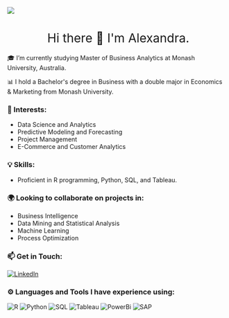 <!-- bannner -->
![]([https://github.com/poncest/poncest/blob/main/icons/banner_03.png](https://www.finereport.com/en/wp-content/uploads/2020/08/image-9.png))

<h1 style="font-weight:normal" align="center">
   &nbsp;Hi there 👋 I'm Alexandra.
</h1>

<!--
**agoh0008/agoh0008** is a ✨ _special_ ✨ repository because its `README.md` (this file) appears on your GitHub profile.

Here are some ideas to get you started:

- 🔭 I’m currently working on ...
- 🌱 I’m currently learning ...
- 👯 I’m looking to collaborate on ...
- 🤔 I’m looking for help with ...
- 💬 Ask me about ...
- 📫 How to reach me: ...
- 😄 Pronouns: ...
- ⚡ Fun fact: ...
-->

🎓 I’m currently studying Master of Business Analytics at Monash University, Australia.

📊 I hold a Bachelor's degree in Business with a double major in Economics & Marketing from Monash University.

### 🌟 Interests:
- Data Science and Analytics
- Predictive Modeling and Forecasting
- Project Management
- E-Commerce and Customer Analytics

### 💡 Skills:
- Proficient in R programming, Python, SQL, and Tableau.

  
### 🌍 Looking to collaborate on projects in:
- Business Intelligence
- Data Mining and Statistical Analysis
- Machine Learning
- Process Optimization

### 📫 Get in Touch:

 [![LinkedIn](https://img.shields.io/badge/LinkedIn-0077B5?style=for-the-badge&logo=linkedin&logoColor=white)](https://www.linkedin.com/in/alexandra-goh-4b3023181/)

### ⚙️ Languages and Tools I have experience using:
  
![R](https://img.shields.io/badge/R-276DC3?style=for-the-badge&logo=r&logoColor=white)
![Python](https://img.shields.io/badge/Python-FFD43B?style=for-the-badge&logo=python&logoColor=blue)
![SQL](https://img.shields.io/badge/MySQL-005C84?style=for-the-badge&logo=mysql&logoColor=white)
![Tableau](https://img.shields.io/badge/Tableau-E97627?style=for-the-badge&logo=Tableau&logoColor=white)
![PowerBi](https://img.shields.io/badge/PowerBI-F2C811?style=for-the-badge&logo=Power%20BI&logoColor=white)
![SAP](https://img.shields.io/badge/SAP-0FAAFF?style=for-the-badge&logo=sap&logoColor=white)
  
